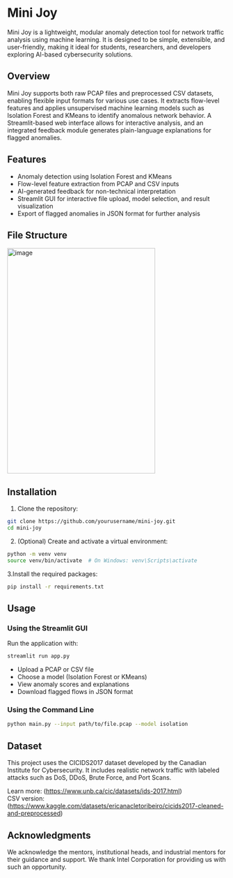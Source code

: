 # Mini Joy

Mini Joy is a lightweight, modular anomaly detection tool for network traffic analysis using machine learning. It is designed to be simple, extensible, and user-friendly, making it ideal for students, researchers, and developers exploring AI-based cybersecurity solutions.

## Overview

Mini Joy supports both raw PCAP files and preprocessed CSV datasets, enabling flexible input formats for various use cases. It extracts flow-level features and applies unsupervised machine learning models such as Isolation Forest and KMeans to identify anomalous network behavior. A Streamlit-based web interface allows for interactive analysis, and an integrated feedback module generates plain-language explanations for flagged anomalies.

## Features

- Anomaly detection using Isolation Forest and KMeans
- Flow-level feature extraction from PCAP and CSV inputs
- AI-generated feedback for non-technical interpretation
- Streamlit GUI for interactive file upload, model selection, and result visualization
- Export of flagged anomalies in JSON format for further analysis

## File Structure
<img width="340" height="517" alt="image" src="https://github.com/user-attachments/assets/3530ffb4-43d6-4234-95b3-d2d7f4b293bd" />


## Installation

1. Clone the repository:

```bash
git clone https://github.com/yourusername/mini-joy.git
cd mini-joy
```
2. (Optional) Create and activate a virtual environment:

```bash
python -m venv venv
source venv/bin/activate  # On Windows: venv\Scripts\activate
```

3.Install the required packages:

```bash
pip install -r requirements.txt
```

## Usage
### Using the Streamlit GUI
Run the application with:
```bash
streamlit run app.py
```
<ul>
  <li> Upload a PCAP or CSV file </li>
<li>Choose a model (Isolation Forest or KMeans)</li>
<li>View anomaly scores and explanations</li>
<li>Download flagged flows in JSON format</li>
</ul>

### Using the Command Line
```bash
python main.py --input path/to/file.pcap --model isolation
```

## Dataset
This project uses the CICIDS2017 dataset developed by the Canadian Institute for Cybersecurity. It includes realistic network traffic with labeled attacks such as DoS, DDoS, Brute Force, and Port Scans.

Learn more: (https://www.unb.ca/cic/datasets/ids-2017.html) <br>
CSV version: (https://www.kaggle.com/datasets/ericanacletoribeiro/cicids2017-cleaned-and-preprocessed)

## Acknowledgments
We acknowledge the mentors, institutional heads, and industrial mentors for their guidance and support. We thank Intel Corporation for providing us with such an opportunity.




